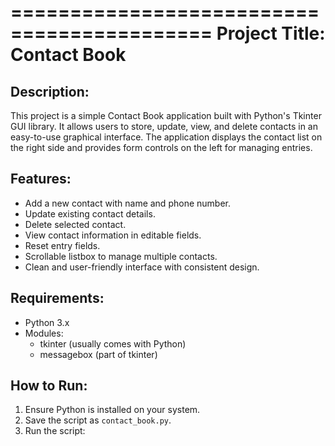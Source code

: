 
===========================================
Project Title: Contact Book
===========================================

Description:
------------
This project is a simple Contact Book application built with Python's Tkinter GUI library. 
It allows users to store, update, view, and delete contacts in an easy-to-use graphical 
interface. The application displays the contact list on the right side and provides form 
controls on the left for managing entries.

Features:
---------
- Add a new contact with name and phone number.
- Update existing contact details.
- Delete selected contact.
- View contact information in editable fields.
- Reset entry fields.
- Scrollable listbox to manage multiple contacts.
- Clean and user-friendly interface with consistent design.

Requirements:
-------------
- Python 3.x
- Modules:
  - tkinter (usually comes with Python)
  - messagebox (part of tkinter)

How to Run:
-----------
1. Ensure Python is installed on your system.
2. Save the script as `contact_book.py`.
3. Run the script:
